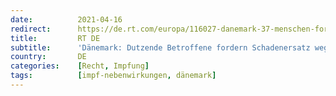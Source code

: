 ```yaml
---
date:          2021-04-16
redirect:      https://de.rt.com/europa/116027-danemark-37-menschen-fordern-schadenersatz/
title:         RT DE
subtitle:      'Dänemark: Dutzende Betroffene fordern Schadenersatz wegen Nebenwirkungen nach Corona-Impfung'
country:       DE
categories:    [Recht, Impfung]
tags:          [impf-nebenwirkungen, dänemark]
---
```

